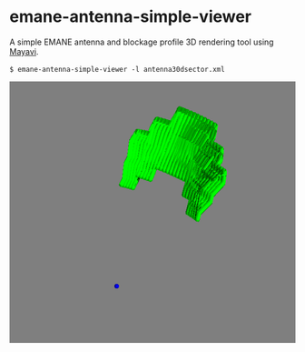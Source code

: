 emane-antenna-simple-viewer
==

A simple EMANE antenna and blockage profile 3D rendering tool using
[Mayavi][1].

```
$ emane-antenna-simple-viewer -l antenna30dsector.xml
```

![EMANE Antenna Simple Viewer](images/antenna30dsector.png)

[1]: http://docs.enthought.com/mayavi/mayavi


